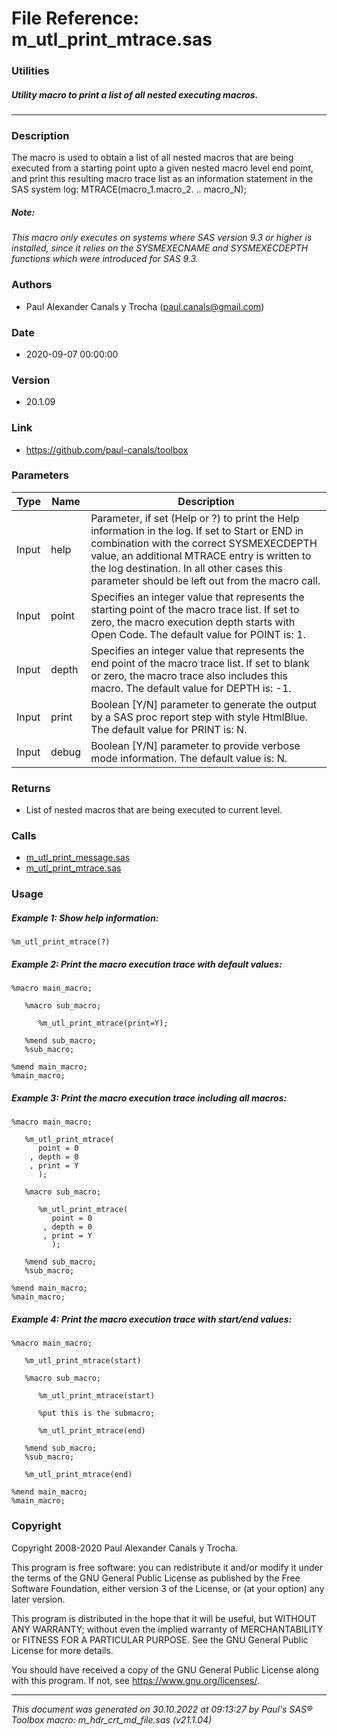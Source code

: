 # File Reference: m_utl_print_mtrace.sas

### Utilities

##### Utility macro to print a list of all nested executing macros.

***

### Description
The macro is used to obtain a list of all nested macros that are being executed from a starting point upto a given nested macro level end point, and print this resulting macro trace list as an information statement in the SAS system log:
 MTRACE(macro_1.macro_2. .. macro_N);


##### *Note:*
*This macro only executes on systems where SAS version 9.3 or higher is installed, since it relies on the SYSMEXECNAME and SYSMEXECDEPTH functions which were introduced for SAS 9.3.*

### Authors
* Paul Alexander Canals y Trocha (paul.canals@gmail.com)

### Date
* 2020-09-07 00:00:00

### Version
* 20.1.09

### Link
* https://github.com/paul-canals/toolbox

### Parameters
| Type | Name | Description |
| ---- | ---- | ----------- |
| Input | help | Parameter, if set (Help or ?) to print the Help information in the log. If set to Start or END in combination with the correct SYSMEXECDEPTH value, an additional MTRACE entry is written to the log destination. In all other cases this parameter should be left out from the macro call. |
| Input | point | Specifies an integer value that represents the starting point of the macro trace list. If set to zero, the macro execution depth starts with Open Code. The default value for POINT is: 1. |
| Input | depth | Specifies an integer value that represents the end point of the macro trace list. If set to blank or zero, the macro trace also includes this macro. The default value for DEPTH is: -1. |
| Input | print | Boolean [Y/N] parameter to generate the output by a SAS proc report step with style HtmlBlue. The default value for PRINT is: N. |
| Input | debug | Boolean [Y/N] parameter to provide verbose mode information. The default value is: N. |

### Returns
* List of nested macros that are being executed to current level.

### Calls
* [m_utl_print_message.sas](m_utl_print_message.md)
* [m_utl_print_mtrace.sas](m_utl_print_mtrace.md)

### Usage

##### Example 1: Show help information:
```sas
%m_utl_print_mtrace(?)
```

##### Example 2: Print the macro execution trace with default values:
```sas
%macro main_macro;

   %macro sub_macro;

      %m_utl_print_mtrace(print=Y);

   %mend sub_macro;
   %sub_macro;

%mend main_macro;
%main_macro;
```

##### Example 3: Print the macro execution trace including all macros:
```sas
%macro main_macro;

   %m_utl_print_mtrace(
      point = 0
    , depth = 0
    , print = Y
      );

   %macro sub_macro;

      %m_utl_print_mtrace(
         point = 0
       , depth = 0
       , print = Y
         );

   %mend sub_macro;
   %sub_macro;

%mend main_macro;
%main_macro;
```

##### Example 4: Print the macro execution trace with start/end values:
```sas
%macro main_macro;

   %m_utl_print_mtrace(start)

   %macro sub_macro;

      %m_utl_print_mtrace(start)

      %put this is the submacro;

      %m_utl_print_mtrace(end)

   %mend sub_macro;
   %sub_macro;

   %m_utl_print_mtrace(end)

%mend main_macro;
%main_macro;
```

### Copyright
Copyright 2008-2020 Paul Alexander Canals y Trocha. 
 
This program is free software: you can redistribute it and/or modify 
it under the terms of the GNU General Public License as published by 
the Free Software Foundation, either version 3 of the License, or 
(at your option) any later version. 
 
This program is distributed in the hope that it will be useful, 
but WITHOUT ANY WARRANTY; without even the implied warranty of 
MERCHANTABILITY or FITNESS FOR A PARTICULAR PURPOSE. See the 
GNU General Public License for more details. 
 
You should have received a copy of the GNU General Public License 
along with this program. If not, see <https://www.gnu.org/licenses/>. 


***
*This document was generated on 30.10.2022 at 09:13:27  by Paul's SAS&reg; Toolbox macro: m_hdr_crt_md_file.sas (v21.1.04)*
